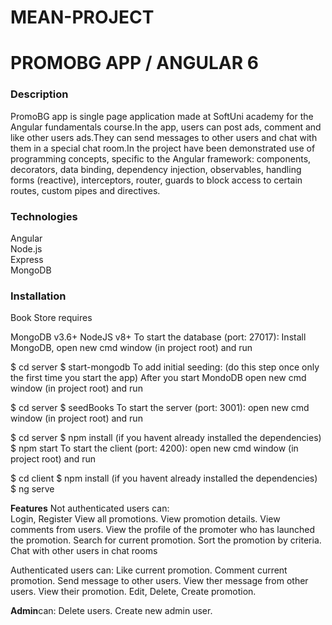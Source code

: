 # MEAN-PROJECT
<h1>PROMOBG APP / ANGULAR 6</h1>

<h3>Description</h3>
PromoBG app is single page application made at SoftUni academy for the Angular fundamentals course.In the app, users can post ads, comment and like other users ads.They can send messages to other users and chat with them in a special chat room.In the project have been demonstrated use of programming concepts, specific to the Angular framework: components, decorators,
data binding, dependency injection, observables, handling forms (reactive),
interceptors, router, guards to block access to certain routes, custom pipes and directives.

<h3>Technologies</h3>
Angular<br>
Node.js<br>
Express<br>
MongoDB<br>

<h3>Installation</h3>
Book Store requires

MongoDB v3.6+
NodeJS v8+
To start the database (port: 27017): Install MongoDB, open new cmd window (in project root) and run

$ cd server
$ start-mongodb
To add initial seeding: (do this step once only the first time you start the app) After you start MondoDB open new cmd window (in project root) and run

$ cd server
$ seedBooks
To start the server (port: 3001): open new cmd window (in project root) and run

$ cd server
$ npm install (if you havent already installed the dependencies)
$ npm start
To start the client (port: 4200): open new cmd window (in project root) and run

$ cd client
$ npm install (if you havent already installed the dependencies)
$ ng serve


<strong>Features</strong>
Not authenticated users can:
<br>
Login, Register
View all promotions.
View promotion details.
View comments from users.
View the profile of the promoter who has launched the promotion.
Search for current promotion.
Sort the promotion by criteria.
Chat with other users in chat rooms


Authenticated users can:
Like current promotion.
Comment current promotion.
Send message to other users.
View ther message from other users.
View their promotion.
Edit, Delete, Create promotion.

<strong>Admin</strong>can: 
Delete users.
Create new admin user.
